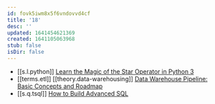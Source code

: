 ```yaml
---
id: fovk5iwm8x5f6vndovvd4cf
title: '18'
desc: ''
updated: 1641454621369
created: 1641105063968
stub: false
isDir: false
---
```



- [[s.l.python]] [Learn the Magic of the Star Operator in Python 3](https://python.plainenglish.io/learn-the-magic-of-the-star-operator-in-python-3-b13804abe966)
- [[terms.etl]] [[theory.data-warehousing]] [Data Warehouse Pipeline: Basic Concepts and Roadmap](https://towardsdatascience.com/building-a-data-warehouse-pipeline-basic-concepts-roadmap-d14032890ab6)
- [[s.q.tsql]] [How to Build Advanced SQL](https://betterprogramming.pub/how-to-build-advanced-sql-798d615ba323)

